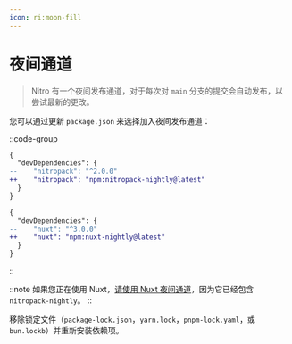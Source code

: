 ```yaml
---
icon: ri:moon-fill
---
```


# 夜间通道

> Nitro 有一个夜间发布通道，对于每次对 `main` 分支的提交会自动发布，以尝试最新的更改。

您可以通过更新 `package.json` 来选择加入夜间发布通道：

::code-group
```diff [Nitro]
{
  "devDependencies": {
--    "nitropack": "^2.0.0"
++    "nitropack": "npm:nitropack-nightly@latest"
  }
}
```
```diff [Nuxt]
{
  "devDependencies": {
--    "nuxt": "^3.0.0"
++    "nuxt": "npm:nuxt-nightly@latest"
  }
}
```
::

::note
如果您正在使用 Nuxt，[请使用 Nuxt 夜间通道](https://nuxt.zhcndoc.com/docs/guide/going-further/nightly-release-channel#opting-in)，因为它已经包含 `nitropack-nightly`。
::

移除锁定文件（`package-lock.json`，`yarn.lock`，`pnpm-lock.yaml`，或 `bun.lockb`）并重新安装依赖项。
